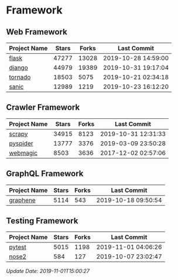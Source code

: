 # Framework

## Web Framework

| Project Name | Stars | Forks | Last Commit |
| ------------ | ----- | ----- | ----------- |
| [flask](https://github.com/pallets/flask) | 47277 | 13028 | 2019-10-28 14:59:00 |
| [django](https://github.com/django/django) | 44979 | 19389 | 2019-10-31 19:17:04 |
| [tornado](https://github.com/tornadoweb/tornado) | 18503 | 5075 | 2019-10-21 02:34:18 |
| [sanic](https://github.com/huge-success/sanic) | 12989 | 1219 | 2019-10-23 16:12:20 |

## Crawler Framework

| Project Name | Stars | Forks | Last Commit |
| ------------ | ----- | ----- | ----------- |
| [scrapy](https://github.com/scrapy/scrapy) | 34915 | 8123 | 2019-10-31 12:31:33 |
| [pyspider](https://github.com/binux/pyspider) | 13777 | 3376 | 2019-03-09 23:50:28 |
| [webmagic](https://github.com/code4craft/webmagic) | 8503 | 3636 | 2017-12-02 02:57:06 |

## GraphQL Framework

| Project Name | Stars | Forks | Last Commit |
| ------------ | ----- | ----- | ----------- |
| [graphene](https://github.com/graphql-python/graphene) | 5114 | 543 | 2019-10-18 09:50:54 |

## Testing Framework

| Project Name | Stars | Forks | Last Commit |
| ------------ | ----- | ----- | ----------- |
| [pytest](https://github.com/pytest-dev/pytest) | 5015 | 1198 | 2019-11-01 04:06:26 |
| [nose2](https://github.com/nose-devs/nose2) | 584 | 127 | 2019-10-07 23:02:47 |

*Update Date: 2019-11-01T15:00:27*